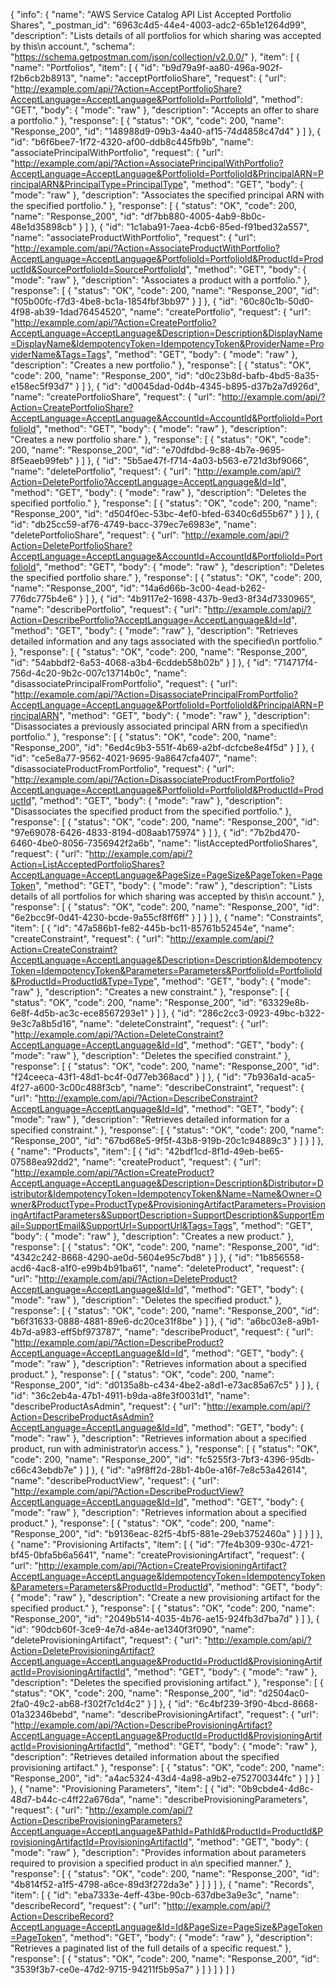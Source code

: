 {
  "info": {
    "name": "AWS Service Catalog API List Accepted Portfolio Shares",
    "_postman_id": "6963c4d5-44e4-4003-adc2-65b1e1264d99",
    "description": "Lists details of all portfolios for which sharing was accepted by this\n         account.",
    "schema": "https://schema.getpostman.com/json/collection/v2.0.0/"
  },
  "item": [
    {
      "name": "Portfolios",
      "item": [
        {
          "id": "b9d79a9f-aa80-496a-902f-f2b6cb2b8913",
          "name": "acceptPortfolioShare",
          "request": {
            "url": "http://example.com/api/?Action=AcceptPortfolioShare?AcceptLanguage=AcceptLanguage&PortfolioId=PortfolioId",
            "method": "GET",
            "body": {
              "mode": "raw"
            },
            "description": "Accepts an offer to share a portfolio."
          },
          "response": [
            {
              "status": "OK",
              "code": 200,
              "name": "Response_200",
              "id": "148988d9-09b3-4a40-af15-74d4858c47d4"
            }
          ]
        },
        {
          "id": "b6f6bee7-1f72-4320-af00-ddb8c445fb9b",
          "name": "associatePrincipalWithPortfolio",
          "request": {
            "url": "http://example.com/api/?Action=AssociatePrincipalWithPortfolio?AcceptLanguage=AcceptLanguage&PortfolioId=PortfolioId&PrincipalARN=PrincipalARN&PrincipalType=PrincipalType",
            "method": "GET",
            "body": {
              "mode": "raw"
            },
            "description": "Associates the specified principal ARN with the specified portfolio."
          },
          "response": [
            {
              "status": "OK",
              "code": 200,
              "name": "Response_200",
              "id": "df7bb880-4005-4ab9-8b0c-48e1d35898cb"
            }
          ]
        },
        {
          "id": "1c1aba91-7aea-4cb6-85ed-f91bed32a557",
          "name": "associateProductWithPortfolio",
          "request": {
            "url": "http://example.com/api/?Action=AssociateProductWithPortfolio?AcceptLanguage=AcceptLanguage&PortfolioId=PortfolioId&ProductId=ProductId&SourcePortfolioId=SourcePortfolioId",
            "method": "GET",
            "body": {
              "mode": "raw"
            },
            "description": "Associates a product with a portfolio."
          },
          "response": [
            {
              "status": "OK",
              "code": 200,
              "name": "Response_200",
              "id": "f05b00fc-f7d3-4be8-bc1a-1854fbf3bb97"
            }
          ]
        },
        {
          "id": "60c80c1b-50d0-4f98-ab39-1dad76454520",
          "name": "createPortfolio",
          "request": {
            "url": "http://example.com/api/?Action=CreatePortfolio?AcceptLanguage=AcceptLanguage&Description=Description&DisplayName=DisplayName&IdempotencyToken=IdempotencyToken&ProviderName=ProviderName&Tags=Tags",
            "method": "GET",
            "body": {
              "mode": "raw"
            },
            "description": "Creates a new portfolio."
          },
          "response": [
            {
              "status": "OK",
              "code": 200,
              "name": "Response_200",
              "id": "d0c23b8d-bafb-4bd5-8a35-e158ec5f93d7"
            }
          ]
        },
        {
          "id": "d0045dad-0d4b-4345-b895-d37b2a7d926d",
          "name": "createPortfolioShare",
          "request": {
            "url": "http://example.com/api/?Action=CreatePortfolioShare?AcceptLanguage=AcceptLanguage&AccountId=AccountId&PortfolioId=PortfolioId",
            "method": "GET",
            "body": {
              "mode": "raw"
            },
            "description": "Creates a new portfolio share."
          },
          "response": [
            {
              "status": "OK",
              "code": 200,
              "name": "Response_200",
              "id": "e70dfdbd-9c88-4b7e-9695-8f5eaeb99feb"
            }
          ]
        },
        {
          "id": "5b5ae47f-f714-4a03-b563-e721d3bf9066",
          "name": "deletePortfolio",
          "request": {
            "url": "http://example.com/api/?Action=DeletePortfolio?AcceptLanguage=AcceptLanguage&Id=Id",
            "method": "GET",
            "body": {
              "mode": "raw"
            },
            "description": "Deletes the specified portfolio."
          },
          "response": [
            {
              "status": "OK",
              "code": 200,
              "name": "Response_200",
              "id": "d504f0ec-53bc-4ef0-bfed-6340c6d55b67"
            }
          ]
        },
        {
          "id": "db25cc59-af76-4749-bacc-379ec7e6983e",
          "name": "deletePortfolioShare",
          "request": {
            "url": "http://example.com/api/?Action=DeletePortfolioShare?AcceptLanguage=AcceptLanguage&AccountId=AccountId&PortfolioId=PortfolioId",
            "method": "GET",
            "body": {
              "mode": "raw"
            },
            "description": "Deletes the specified portfolio share."
          },
          "response": [
            {
              "status": "OK",
              "code": 200,
              "name": "Response_200",
              "id": "14a6d66b-3c00-4ead-b262-776dc775b4e6"
            }
          ]
        },
        {
          "id": "4b9117e2-1698-437b-9ed3-8f34d7330965",
          "name": "describePortfolio",
          "request": {
            "url": "http://example.com/api/?Action=DescribePortfolio?AcceptLanguage=AcceptLanguage&Id=Id",
            "method": "GET",
            "body": {
              "mode": "raw"
            },
            "description": "Retrieves detailed information and any tags associated with the specified\n         portfolio."
          },
          "response": [
            {
              "status": "OK",
              "code": 200,
              "name": "Response_200",
              "id": "54abbdf2-6a53-4068-a3b4-6cddeb58b02b"
            }
          ]
        },
        {
          "id": "714717f4-756d-4c20-9b2c-007c13714b0c",
          "name": "disassociatePrincipalFromPortfolio",
          "request": {
            "url": "http://example.com/api/?Action=DisassociatePrincipalFromPortfolio?AcceptLanguage=AcceptLanguage&PortfolioId=PortfolioId&PrincipalARN=PrincipalARN",
            "method": "GET",
            "body": {
              "mode": "raw"
            },
            "description": "Disassociates a previously associated principal ARN from a specified\n         portfolio."
          },
          "response": [
            {
              "status": "OK",
              "code": 200,
              "name": "Response_200",
              "id": "6ed4c9b3-551f-4b69-a2bf-dcfcbe8e4f5d"
            }
          ]
        },
        {
          "id": "ce5e8a77-9562-4021-9695-9a8647cfa407",
          "name": "disassociateProductFromPortfolio",
          "request": {
            "url": "http://example.com/api/?Action=DisassociateProductFromPortfolio?AcceptLanguage=AcceptLanguage&PortfolioId=PortfolioId&ProductId=ProductId",
            "method": "GET",
            "body": {
              "mode": "raw"
            },
            "description": "Disassociates the specified product from the specified portfolio."
          },
          "response": [
            {
              "status": "OK",
              "code": 200,
              "name": "Response_200",
              "id": "97e69078-6426-4833-8194-d08aab175974"
            }
          ]
        },
        {
          "id": "7b2bd470-6460-4be0-8056-7356942f2a6b",
          "name": "listAcceptedPortfolioShares",
          "request": {
            "url": "http://example.com/api/?Action=ListAcceptedPortfolioShares?AcceptLanguage=AcceptLanguage&PageSize=PageSize&PageToken=PageToken",
            "method": "GET",
            "body": {
              "mode": "raw"
            },
            "description": "Lists details of all portfolios for which sharing was accepted by this\n         account."
          },
          "response": [
            {
              "status": "OK",
              "code": 200,
              "name": "Response_200",
              "id": "6e2bcc9f-0d41-4230-bcde-9a55cf8ff6ff"
            }
          ]
        }
      ]
    },
    {
      "name": "Constraints",
      "item": [
        {
          "id": "47a586b1-fe82-445b-bc11-85761b52454e",
          "name": "createConstraint",
          "request": {
            "url": "http://example.com/api/?Action=CreateConstraint?AcceptLanguage=AcceptLanguage&Description=Description&IdempotencyToken=IdempotencyToken&Parameters=Parameters&PortfolioId=PortfolioId&ProductId=ProductId&Type=Type",
            "method": "GET",
            "body": {
              "mode": "raw"
            },
            "description": "Creates a new constraint."
          },
          "response": [
            {
              "status": "OK",
              "code": 200,
              "name": "Response_200",
              "id": "63329e8b-6e8f-4d5b-ac3c-ece8567293e1"
            }
          ]
        },
        {
          "id": "286c2cc3-0923-49bc-b322-9e3c7a8b5d16",
          "name": "deleteConstraint",
          "request": {
            "url": "http://example.com/api/?Action=DeleteConstraint?AcceptLanguage=AcceptLanguage&Id=Id",
            "method": "GET",
            "body": {
              "mode": "raw"
            },
            "description": "Deletes the specified constraint."
          },
          "response": [
            {
              "status": "OK",
              "code": 200,
              "name": "Response_200",
              "id": "f24ceeca-43f1-48d1-bc4f-0d77eb368acd"
            }
          ]
        },
        {
          "id": "7b936a1d-aca5-4f27-a600-3c00c488f3cb",
          "name": "describeConstraint",
          "request": {
            "url": "http://example.com/api/?Action=DescribeConstraint?AcceptLanguage=AcceptLanguage&Id=Id",
            "method": "GET",
            "body": {
              "mode": "raw"
            },
            "description": "Retrieves detailed information for a specified constraint."
          },
          "response": [
            {
              "status": "OK",
              "code": 200,
              "name": "Response_200",
              "id": "67bd68e5-9f5f-43b8-919b-20c1c94889c3"
            }
          ]
        }
      ]
    },
    {
      "name": "Products",
      "item": [
        {
          "id": "42bdf1cd-8f1d-49eb-be65-07588ea92dd2",
          "name": "createProduct",
          "request": {
            "url": "http://example.com/api/?Action=CreateProduct?AcceptLanguage=AcceptLanguage&Description=Description&Distributor=Distributor&IdempotencyToken=IdempotencyToken&Name=Name&Owner=Owner&ProductType=ProductType&ProvisioningArtifactParameters=ProvisioningArtifactParameters&SupportDescription=SupportDescription&SupportEmail=SupportEmail&SupportUrl=SupportUrl&Tags=Tags",
            "method": "GET",
            "body": {
              "mode": "raw"
            },
            "description": "Creates a new product."
          },
          "response": [
            {
              "status": "OK",
              "code": 200,
              "name": "Response_200",
              "id": "4342c242-8668-4290-ae0d-5604e95c7bd8"
            }
          ]
        },
        {
          "id": "1b856558-acd6-4ac8-a1f0-e99b4b91ba61",
          "name": "deleteProduct",
          "request": {
            "url": "http://example.com/api/?Action=DeleteProduct?AcceptLanguage=AcceptLanguage&Id=Id",
            "method": "GET",
            "body": {
              "mode": "raw"
            },
            "description": "Deletes the specified product."
          },
          "response": [
            {
              "status": "OK",
              "code": 200,
              "name": "Response_200",
              "id": "b6f31633-0888-4881-89e6-dc20ce31f8be"
            }
          ]
        },
        {
          "id": "a6bc03e8-a9b1-4b7d-a983-eff5bf973787",
          "name": "describeProduct",
          "request": {
            "url": "http://example.com/api/?Action=DescribeProduct?AcceptLanguage=AcceptLanguage&Id=Id",
            "method": "GET",
            "body": {
              "mode": "raw"
            },
            "description": "Retrieves information about a specified product."
          },
          "response": [
            {
              "status": "OK",
              "code": 200,
              "name": "Response_200",
              "id": "d0135a8b-c434-4be2-a8d1-e73ac85a67c5"
            }
          ]
        },
        {
          "id": "36c2eb4a-47b1-4911-b9da-a8fe3f0031d1",
          "name": "describeProductAsAdmin",
          "request": {
            "url": "http://example.com/api/?Action=DescribeProductAsAdmin?AcceptLanguage=AcceptLanguage&Id=Id",
            "method": "GET",
            "body": {
              "mode": "raw"
            },
            "description": "Retrieves information about a specified product, run with administrator\n         access."
          },
          "response": [
            {
              "status": "OK",
              "code": 200,
              "name": "Response_200",
              "id": "fc5255f3-7bf3-4396-95db-c66c43ebdb7e"
            }
          ]
        },
        {
          "id": "a9f8ff2d-28b1-4b0e-a16f-7e8c53a42614",
          "name": "describeProductView",
          "request": {
            "url": "http://example.com/api/?Action=DescribeProductView?AcceptLanguage=AcceptLanguage&Id=Id",
            "method": "GET",
            "body": {
              "mode": "raw"
            },
            "description": "Retrieves information about a specified product."
          },
          "response": [
            {
              "status": "OK",
              "code": 200,
              "name": "Response_200",
              "id": "b9136eac-82f5-4bf5-881e-29eb3752460a"
            }
          ]
        }
      ]
    },
    {
      "name": "Provisioning Artifacts",
      "item": [
        {
          "id": "7fe4b309-930c-4721-bf45-0bfa5b6a5641",
          "name": "createProvisioningArtifact",
          "request": {
            "url": "http://example.com/api/?Action=CreateProvisioningArtifact?AcceptLanguage=AcceptLanguage&IdempotencyToken=IdempotencyToken&Parameters=Parameters&ProductId=ProductId",
            "method": "GET",
            "body": {
              "mode": "raw"
            },
            "description": "Create a new provisioning artifact for the specified product."
          },
          "response": [
            {
              "status": "OK",
              "code": 200,
              "name": "Response_200",
              "id": "2049b514-4035-4b76-ae15-924fb3d7ba7d"
            }
          ]
        },
        {
          "id": "90dcb60f-3ce9-4e7d-a84e-ae1340f3f090",
          "name": "deleteProvisioningArtifact",
          "request": {
            "url": "http://example.com/api/?Action=DeleteProvisioningArtifact?AcceptLanguage=AcceptLanguage&ProductId=ProductId&ProvisioningArtifactId=ProvisioningArtifactId",
            "method": "GET",
            "body": {
              "mode": "raw"
            },
            "description": "Deletes the specified provisioning artifact."
          },
          "response": [
            {
              "status": "OK",
              "code": 200,
              "name": "Response_200",
              "id": "d2504ac0-2fa0-49c2-ab68-f302f7c1d4c2"
            }
          ]
        },
        {
          "id": "6c4bf239-3f90-4bcd-8668-01a32346bebd",
          "name": "describeProvisioningArtifact",
          "request": {
            "url": "http://example.com/api/?Action=DescribeProvisioningArtifact?AcceptLanguage=AcceptLanguage&ProductId=ProductId&ProvisioningArtifactId=ProvisioningArtifactId",
            "method": "GET",
            "body": {
              "mode": "raw"
            },
            "description": "Retrieves detailed information about the specified provisioning artifact."
          },
          "response": [
            {
              "status": "OK",
              "code": 200,
              "name": "Response_200",
              "id": "a4ac5324-43d4-4a98-a9b2-e752700344fc"
            }
          ]
        }
      ]
    },
    {
      "name": "Provisioning Parameters",
      "item": [
        {
          "id": "0b9cbde4-4d8c-48d7-b44c-c4ff22a676da",
          "name": "describeProvisioningParameters",
          "request": {
            "url": "http://example.com/api/?Action=DescribeProvisioningParameters?AcceptLanguage=AcceptLanguage&PathId=PathId&ProductId=ProductId&ProvisioningArtifactId=ProvisioningArtifactId",
            "method": "GET",
            "body": {
              "mode": "raw"
            },
            "description": "Provides information about parameters required to provision a specified product in a\n         specified manner."
          },
          "response": [
            {
              "status": "OK",
              "code": 200,
              "name": "Response_200",
              "id": "4b814f52-a1f5-4798-a6ce-89d3f272da3e"
            }
          ]
        }
      ]
    },
    {
      "name": "Records",
      "item": [
        {
          "id": "eba7333e-4eff-43be-90cb-637dbe3a9e3c",
          "name": "describeRecord",
          "request": {
            "url": "http://example.com/api/?Action=DescribeRecord?AcceptLanguage=AcceptLanguage&Id=Id&PageSize=PageSize&PageToken=PageToken",
            "method": "GET",
            "body": {
              "mode": "raw"
            },
            "description": "Retrieves a paginated list of the full details of a specific request."
          },
          "response": [
            {
              "status": "OK",
              "code": 200,
              "name": "Response_200",
              "id": "3539f3b7-ce0e-47d2-9715-94211f5b95a7"
            }
          ]
        }
      ]
    }
  ]
}